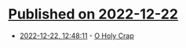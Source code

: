 # [Published on 2022-12-22](index.md)

* [2022-12-22, 12:48:11](https://news.ycombinator.com/item?id=34092749) - [O Holy Crap](https://www.thefp.com/p/an-elegy-to-all-my-crap)
